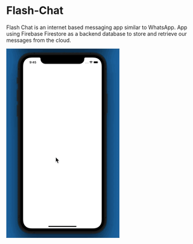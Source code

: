 # Flash-Chat

Flash Chat is an internet based messaging app similar to WhatsApp. App using Firebase Firestore as a backend database to store and retrieve our messages from the cloud. 

![](flashChat.gif)
